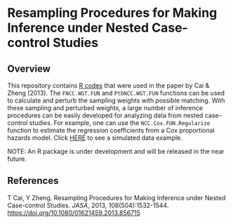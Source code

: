 # Resampling Procedures for Making Inference under Nested Case-control Studies

## Overview 

This repository contains [R codes](R/FUN.R) that were used in the paper by Cai & Zheng (2013). The `FNCC.WGT.FUN` and `PtbNCC.WGT.FUN` functions can be used to calculate and perturb the sampling weights with possible matching. With these sampling and perturbed weights, a large number of inference procedures can be easily developed for analyzing data from nested case-control studies. For example, one can use the `NCC.Cox.FUN.Regularize` function to estimate the regression coefficients from a Cox proportional hazards model. Click [HERE](example.R) to see a simulated data example.  

NOTE: An R package is under development and will be released in the near future. 

## References

T Cai, Y Zheng. Resampling Procedures for Making Inference under Nested Case-control Studies. _JASA_, 2013, 108(504):1532-1544. <https://doi.org/10.1080/01621459.2013.856715>

